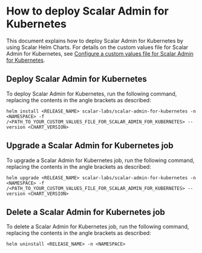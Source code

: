 # How to deploy Scalar Admin for Kubernetes

This document explains how to deploy Scalar Admin for Kubernetes by using Scalar Helm Charts. For details on the custom values file for Scalar Admin for Kubernetes, see [Configure a custom values file for Scalar Admin for Kubernetes](configure-custom-values-scalar-admin-for-kubernetes.md).

## Deploy Scalar Admin for Kubernetes

To deploy Scalar Admin for Kubernetes, run the following command, replacing the contents in the angle brackets as described:

```console
helm install <RELEASE_NAME> scalar-labs/scalar-admin-for-kubernetes -n <NAMESPACE> -f /<PATH_TO_YOUR_CUSTOM_VALUES_FILE_FOR_SCALAR_ADMIN_FOR_KUBERNETES> --version <CHART_VERSION>
```

## Upgrade a Scalar Admin for Kubernetes job

To upgrade a Scalar Admin for Kubernetes job, run the following command, replacing the contents in the angle brackets as described:

```console
helm upgrade <RELEASE_NAME> scalar-labs/scalar-admin-for-kubernetes -n <NAMESPACE> -f /<PATH_TO_YOUR_CUSTOM_VALUES_FILE_FOR_SCALAR_ADMIN_FOR_KUBERNETES> --version <CHART_VERSION>
```

## Delete a Scalar Admin for Kubernetes job

To delete a Scalar Admin for Kubernetes job, run the following command, replacing the contents in the angle brackets as described:  

```console
helm uninstall <RELEASE_NAME> -n <NAMESPACE>
```
